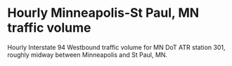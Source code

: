 # Hourly Minneapolis-St Paul, MN traffic volume
 Hourly Interstate 94 Westbound traffic volume for MN DoT ATR station 301, roughly midway between Minneapolis and St Paul, MN.

